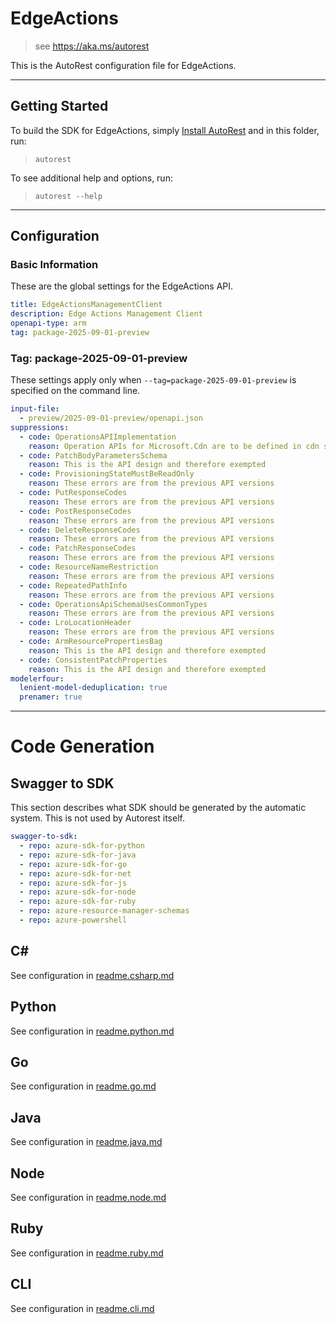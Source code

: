 # EdgeActions

> see https://aka.ms/autorest

This is the AutoRest configuration file for EdgeActions.

---

## Getting Started

To build the SDK for EdgeActions, simply [Install AutoRest](https://aka.ms/autorest/install) and in this folder, run:

> `autorest`

To see additional help and options, run:

> `autorest --help`

---

## Configuration

### Basic Information

These are the global settings for the EdgeActions API.

``` yaml
title: EdgeActionsManagementClient
description: Edge Actions Management Client
openapi-type: arm
tag: package-2025-09-01-preview
```

### Tag: package-2025-09-01-preview

These settings apply only when `--tag=package-2025-09-01-preview` is specified on the command line.

```yaml $(tag) == 'package-2025-09-01-preview'
input-file:
  - preview/2025-09-01-preview/openapi.json
suppressions:
  - code: OperationsAPIImplementation
    reason: Operation APIs for Microsoft.Cdn are to be defined in cdn swagger
  - code: PatchBodyParametersSchema
    reason: This is the API design and therefore exempted
  - code: ProvisioningStateMustBeReadOnly
    reason: These errors are from the previous API versions
  - code: PutResponseCodes
    reason: These errors are from the previous API versions
  - code: PostResponseCodes
    reason: These errors are from the previous API versions
  - code: DeleteResponseCodes
    reason: These errors are from the previous API versions
  - code: PatchResponseCodes
    reason: These errors are from the previous API versions
  - code: ResourceNameRestriction
    reason: These errors are from the previous API versions
  - code: RepeatedPathInfo
    reason: These errors are from the previous API versions
  - code: OperationsApiSchemaUsesCommonTypes
    reason: These errors are from the previous API versions
  - code: LroLocationHeader
    reason: These errors are from the previous API versions
  - code: ArmResourcePropertiesBag
    reason: This is the API design and therefore exempted
  - code: ConsistentPatchProperties
    reason: This is the API design and therefore exempted
modelerfour:
  lenient-model-deduplication: true
  prenamer: true
```

---

# Code Generation

## Swagger to SDK

This section describes what SDK should be generated by the automatic system.
This is not used by Autorest itself.

``` yaml $(swagger-to-sdk)
swagger-to-sdk:
  - repo: azure-sdk-for-python
  - repo: azure-sdk-for-java
  - repo: azure-sdk-for-go
  - repo: azure-sdk-for-net
  - repo: azure-sdk-for-js
  - repo: azure-sdk-for-node
  - repo: azure-sdk-for-ruby
  - repo: azure-resource-manager-schemas
  - repo: azure-powershell
```

## C#

See configuration in [readme.csharp.md](./readme.csharp.md)

## Python

See configuration in [readme.python.md](./readme.python.md)

## Go

See configuration in [readme.go.md](./readme.go.md)

## Java

See configuration in [readme.java.md](./readme.java.md)

## Node

See configuration in [readme.node.md](./readme.node.md)

## Ruby

See configuration in [readme.ruby.md](./readme.ruby.md)

## CLI

See configuration in [readme.cli.md](./readme.cli.md)
